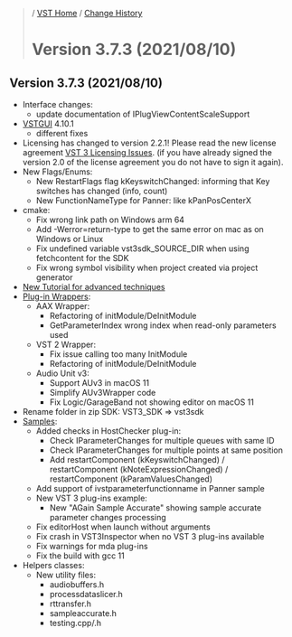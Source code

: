>/ [VST Home](../) / [Change History](./Index.md)
>
># Version 3.7.3 (2021/08/10)

## Version 3.7.3 (2021/08/10)

- Interface changes:
  - update documentation of IPlugViewContentScaleSupport
- [VSTGUI](../What+is+the+VST+3+SDK/VSTGUI.md) 4.10.1
  - different fixes
- Licensing has changed to version 2.2.1! Please read the new license agreement [VST 3 Licensing Issues](../VST+3+Licensing/Index.md). (if you have already signed the version 2.0 of the license agreement you do not have to sign it again).
- New Flags/Enums:
  - New RestartFlags flag kKeyswitchChanged: informing that Key switches has changed (info, count)
  - New FunctionNameType for Panner: like kPanPosCenterX
- cmake:
  - Fix wrong link path on Windows arm 64
  - Add -Werror=return-type to get the same error on mac as on Windows or Linux
  - Fix undefined variable vst3sdk_SOURCE_DIR when using fetchcontent for the SDK
  - Fix wrong symbol visibility when project created via project generator
- [New Tutorial for advanced techniques](../Tutorials/Advanced+VST+3+techniques.md)
- [Plug-in Wrappers](../What+is+the+VST+3+SDK/Wrappers/Index.md):
  - AAX Wrapper:
    - Refactoring of initModule/DeInitModule
    - GetParameterIndex wrong index when read-only parameters used
  - VST 2 Wrapper:
    - Fix issue calling too many InitModule
    - Refactoring of initModule/DeInitModule
  - Audio Unit v3:
    - Support AUv3 in macOS 11
    - Simplify AUv3Wrapper code
    - Fix Logic/GarageBand not showing editor on macOS 11
- Rename folder in zip SDK: VST3_SDK => vst3sdk
- [Samples](../What+is+the+VST+3+SDK/Plug-in+Examples.md):
  - Added checks in HostChecker plug-in:
    - Check IParameterChanges for multiple queues with same ID
    - Check IParameterChanges for multiple points at same position
    - Add restartComponent (kKeyswitchChanged) / restartComponent (kNoteExpressionChanged) / restartComponent (kParamValuesChanged)
  - Add support of ivstparameterfunctionname in Panner sample
  - New VST 3 plug-ins example:
    - New "AGain Sample Accurate" showing sample accurate parameter changes processing
  - Fix editorHost when launch without arguments
  - Fix crash in VST3Inspector when no VST 3 plug-ins available
  - Fix warnings for mda plug-ins
  - Fix the build with gcc 11
- Helpers classes:
  - New utility files:
    - audiobuffers.h
    - processdataslicer.h
    - rttransfer.h
    - sampleaccurate.h
    - testing.cpp/.h
